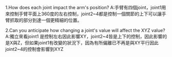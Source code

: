 1.How does each joint impact the arm's position?
A:手臂有四個joint，joint1用來控制手臂平面上360度的左右控制，joint2~4都是控制一個關節的上下可以讓手臂抓取的部分到達一個更精細的位置。

2.Can you anticipate how changing a joint's value will affect the XYZ value?
A:獨立來看joint1 是控制左右因此影響XY，joint2~4皆是上下的控制，因此影響的是X與Z，但如果joint1有改變的狀況下，因為有所偏離已不再是與XY平行因此joint2~4的控制會影響到XYZ 
